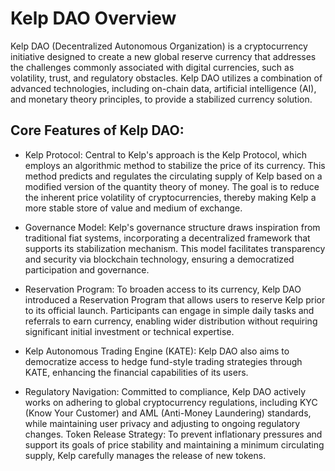 # Kelp DAO Overview
Kelp DAO (Decentralized Autonomous Organization) is a cryptocurrency initiative designed to create a new global reserve currency that addresses the challenges commonly associated with digital currencies, such as volatility, trust, and regulatory obstacles. Kelp DAO utilizes a combination of advanced technologies, including on-chain data, artificial intelligence (AI), and monetary theory principles, to provide a stabilized currency solution.

## Core Features of Kelp DAO:
* Kelp Protocol:  Central to Kelp's approach is the Kelp Protocol, which employs an algorithmic method to stabilize the price of its currency. This method predicts and regulates the circulating supply of Kelp based on a modified version of the quantity theory of money. The goal is to reduce the inherent price volatility of cryptocurrencies, thereby making Kelp a more stable store of value and medium of exchange.

* Governance Model: Kelp's governance structure draws inspiration from traditional fiat systems, incorporating a decentralized framework that supports its stabilization mechanism. This model facilitates transparency and security via blockchain technology, ensuring a democratized participation and governance.

* Reservation Program: To broaden access to its currency, Kelp DAO introduced a Reservation Program that allows users to reserve Kelp prior to its official launch. Participants can engage in simple daily tasks and referrals to earn currency, enabling wider distribution without requiring significant initial investment or technical expertise.

* Kelp Autonomous Trading Engine (KATE): Kelp DAO also aims to democratize access to hedge fund-style trading strategies through KATE, enhancing the financial capabilities of its users.

* Regulatory Navigation: Committed to compliance, Kelp DAO actively works on adhering to global cryptocurrency regulations, including KYC (Know Your Customer) and AML (Anti-Money Laundering) standards, while maintaining user privacy and adjusting to ongoing regulatory changes.
Token Release Strategy: To prevent inflationary pressures and support its goals of price stability and maintaining a minimum circulating supply, Kelp carefully manages the release of new tokens.
